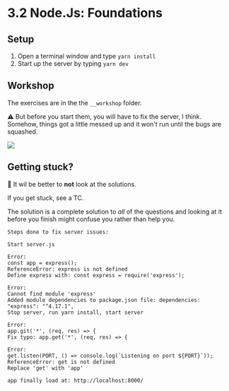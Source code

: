 # 3.2 Node.Js: Foundations

## Setup

1. Open a terminal window and type `yarn install`
2. Start up the server by typing `yarn dev`

## Workshop

The exercises are in the the `__workshop` folder.

⚠️ But before you start them, you will have to fix the server, I think. Somehow, things got a little messed up and it won't run until the bugs are squashed.

<img src='https://media3.giphy.com/media/BxWTWalKTUAdq/giphy.gif' />

## Getting stuck?

🚨 It wil be better to **not** look at the solutions.

If you get stuck, see a TC.

The solution is a complete solution to _all_ of the questions and looking at it before you finish might confuse you rather than help you.

```
Steps done to fix server issues:

Start server.js

Error:
const app = express();
ReferenceError: express is not defined
Define express with: const express = require('express');

Error: 
Cannot find module 'express'
Added module dependencies to package.json file: dependencies: "express": "^4.17.1",
Stop server, run yarn install, start server 

Error: 
app.git('*', (req, res) => {
Fix typo: app.get('*', (req, res) => {

Error: 
get.listen(PORT, () => console.log(`Listening on port ${PORT}`));
ReferenceError: get is not defined
Replace 'get' with 'app'

app finally load at: http://localhost:8000/
```

